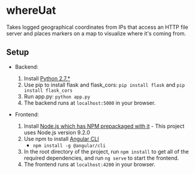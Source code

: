whereUat
========

Takes logged geographical coordinates from IPs that access an HTTP file server and places markers on a map to visualize where it's coming from.

## Setup

- Backend:

    1. Install [Python 2.7.*](https://www.python.org/)
    2. Use pip to install flask and flask_cors: `pip install flask` and `pip install flask_cors`
    3. Run app.py: `python app.py`
    4. The backend runs at `localhost:5000` in your browser.

- Frontend:
	
	1. Install [Node.js which has NPM prepackaged with it](https://nodejs.org/en/) - This project uses Node.js version 9.2.0
	2. Use npm to install [Angular CLI](https://cli.angular.io/)
		- `npm install -g @angular/cli`
	3. In the root directory of the project, run `npm install` to get all of the required dependencies, and run `ng serve` to start the frontend.
	4. The frontend runs at `localhost:4200` in your browser.
